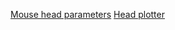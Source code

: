 
[Mouse head parameters](https://docs.google.com/spreadsheets/d/1okgLzOmMDBQbKDWUXoqN4rXYW0vP9NSA/edit?usp=sharing&ouid=104388264807882992244&rtpof=true&sd=true)
[Head plotter](https://colab.research.google.com/drive/1nkK1b9bHKRq1K4OAmb4Ut5xuHPc49fNf?usp=sharing)
